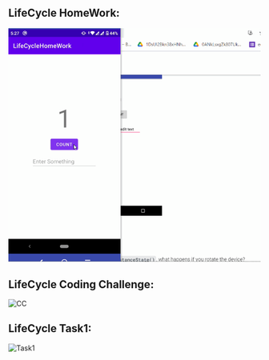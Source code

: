 ## LifeCycle HomeWork:
![LifeCycle HomeWork](./HW.gif)
## LifeCycle Coding Challenge:
![CC](https://user-images.githubusercontent.com/41099034/111656118-56be8180-8832-11eb-85d4-003d5f32fb00.gif)
## LifeCycle Task1:
![Task1](https://user-images.githubusercontent.com/41099034/111656909-0d226680-8833-11eb-910f-df2785221bda.PNG)

